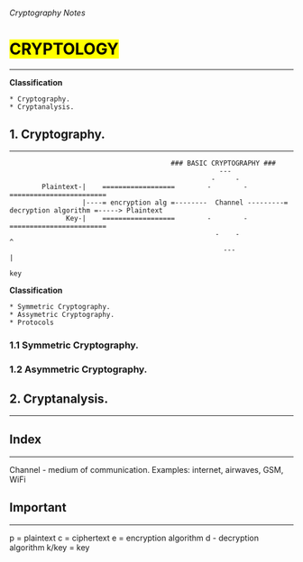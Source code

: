 ###### Cryptography Notes

# <mark> CRYPTOLOGY </mark>
---
**Classification**
~~~
* Cryptography.
* Cryptanalysis.
~~~

## 1. Cryptography.
---
~~~
                                        ### BASIC CRYPTOGRAPHY ###
                                                    ---
                                                  -     -
        Plaintext-|    ==================        -        -         ========================
                  |----= encryption alg =--------  Channel ---------= decryption algorithm =-----> Plaintext
              Key-|    ==================        -        -         ========================
                                                   -    -                      ^
                                                     ---                       |
                                                                              key
~~~

**Classification**
~~~
* Symmetric Cryptography.
* Assymetric Cryptography.
* Protocols
~~~

### 1.1 Symmetric Cryptography.

### 1.2 Asymmetric Cryptography.

## 2. Cryptanalysis.
---

## Index
---
Channel - medium of communication. Examples: internet, airwaves, GSM, WiFi

## Important
---
p = plaintext
c = ciphertext
e = encryption algorithm
d - decryption algorithm
k/key = key
